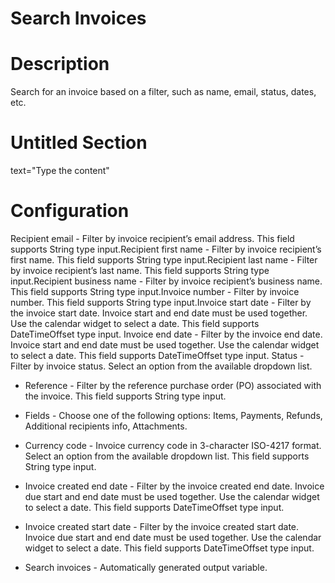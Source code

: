 ﻿# Search Invoices

# Description

Search for an invoice based on a filter, such as name, email, status, dates, etc.

# Untitled Section

text="Type the content"

# Configuration

Recipient email - Filter by invoice recipient’s email address. This field supports String type input.Recipient first name - Filter by invoice recipient’s first name. This field supports String type input.Recipient last name - Filter by invoice recipient’s last name. This field supports String type input.Recipient business name - Filter by invoice recipient’s business name. This field supports String type input.Invoice number - Filter by invoice number. This field supports String type input.Invoice start date - Filter by the invoice start date. Invoice start and end date must be used together. Use the calendar widget to select a date. This field supports DateTimeOffset type input. Invoice end date - Filter by the invoice end date. Invoice start and end date must be used together. Use the calendar widget to select a date. This field supports DateTimeOffset type input. Status - Filter by invoice status. Select an option from the available dropdown list.







* Reference - Filter by the reference purchase order (PO) associated with the invoice. This field supports String type input.
* Fields - Choose one of the following options: Items, Payments, Refunds, Additional recipients info, Attachments.
* Currency code - Invoice currency code in 3-character ISO-4217 format. Select an option from the available dropdown list. This field supports String type input.
* Invoice created end date - Filter by the invoice created end date. Invoice due start and end date must be used together. Use the calendar widget to select a date. This field supports DateTimeOffset type input.
* Invoice created start date - Filter by the invoice created start date. Invoice due start and end date must be used together. Use the calendar widget to select a date. This field supports DateTimeOffset type input.



* Search invoices - Automatically generated output variable.
